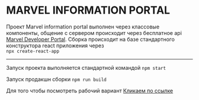 # MARVEL INFORMATION PORTAL

Проект Marvel information portal выполнен через классовые компоненты, общение с сервером происходит через бесплатное api [Marvel Developer Portal](https://developer.marvel.com/). Сборка происходит на базе стандартного конструктора react приложения через<br>
`npx create-react-app`
___

Запуск проекта выполняется стандартной командой `npm start`


Запуск продакшн сборки `npm run build`

Для того чтобы посмотреть рабочий вариант [Кликаем по ссылке](https://martemn.github.io/employees-list)